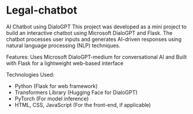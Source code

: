 # Legal-chatbot
AI Chatbot using DialoGPT
This project was developed as a mini project to build an interactive chatbot using Microsoft DialoGPT and Flask. The chatbot processes user inputs and generates AI-driven responses using natural language processing (NLP) techniques.

Features:
Uses Microsoft DialoGPT-medium for conversational AI and 
Built with Flask for a lightweight web-based interface

Technologies Used:
- Python (Flask for web framework)
- Transformers Library (Hugging Face for DialoGPT)
- PyTorch (For model inference)
- HTML, CSS, JavaScript (For the front-end, if applicable)


